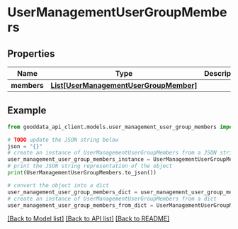 # UserManagementUserGroupMembers


## Properties

Name | Type | Description | Notes
------------ | ------------- | ------------- | -------------
**members** | [**List[UserManagementUserGroupMember]**](UserManagementUserGroupMember.md) |  | 

## Example

```python
from gooddata_api_client.models.user_management_user_group_members import UserManagementUserGroupMembers

# TODO update the JSON string below
json = "{}"
# create an instance of UserManagementUserGroupMembers from a JSON string
user_management_user_group_members_instance = UserManagementUserGroupMembers.from_json(json)
# print the JSON string representation of the object
print(UserManagementUserGroupMembers.to_json())

# convert the object into a dict
user_management_user_group_members_dict = user_management_user_group_members_instance.to_dict()
# create an instance of UserManagementUserGroupMembers from a dict
user_management_user_group_members_from_dict = UserManagementUserGroupMembers.from_dict(user_management_user_group_members_dict)
```
[[Back to Model list]](../README.md#documentation-for-models) [[Back to API list]](../README.md#documentation-for-api-endpoints) [[Back to README]](../README.md)


